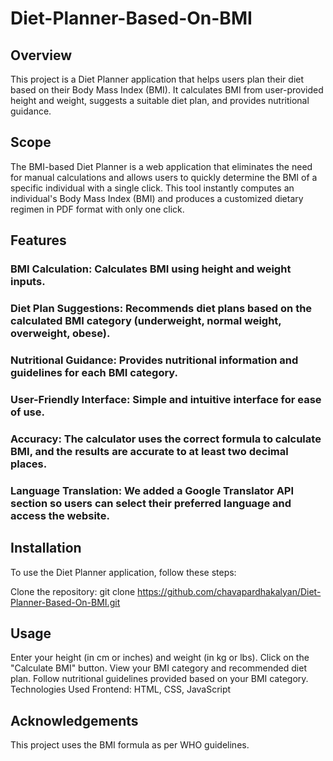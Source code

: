 # Diet-Planner-Based-On-BMI

## Overview
This project is a Diet Planner application that helps users plan their diet based on their Body Mass Index (BMI). It calculates BMI from user-provided height and weight, suggests a suitable diet plan, and provides nutritional guidance.

## Scope 
The BMI-based Diet Planner is a web application that eliminates the need for manual calculations and allows users to quickly determine the BMI of a specific individual with a single click. 
This tool instantly computes an individual's Body Mass Index (BMI) and produces a customized dietary regimen in PDF format with only one click.

## Features
### BMI Calculation: Calculates BMI using height and weight inputs.
### Diet Plan Suggestions: Recommends diet plans based on the calculated BMI category (underweight, normal weight, overweight, obese).
### Nutritional Guidance: Provides nutritional information and guidelines for each BMI category.
### User-Friendly Interface: Simple and intuitive interface for ease of use.
### Accuracy: The calculator uses the correct formula to calculate BMI, and the results are accurate to at least two decimal places.
### Language Translation: We added a Google Translator API section so users can select their preferred language and access the website.

## Installation
To use the Diet Planner application, follow these steps:

Clone the repository:
git clone https://github.com/chavapardhakalyan/Diet-Planner-Based-On-BMI.git

## Usage
Enter your height (in cm or inches) and weight (in kg or lbs).
Click on the "Calculate BMI" button.
View your BMI category and recommended diet plan.
Follow nutritional guidelines provided based on your BMI category.
Technologies Used
Frontend: HTML, CSS, JavaScript


## Acknowledgements
This project uses the BMI formula as per WHO guidelines.
